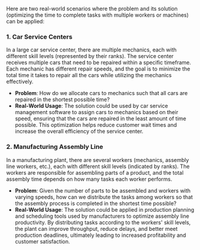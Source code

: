 Here are two real-world scenarios where the problem and its solution (optimizing the time to complete tasks with multiple workers or machines) can be applied:

### 1. **Car Service Centers**
In a large car service center, there are multiple mechanics, each with different skill levels (represented by their ranks). The service center receives multiple cars that need to be repaired within a specific timeframe. Each mechanic has different repair speeds, and the goal is to minimize the total time it takes to repair all the cars while utilizing the mechanics effectively.

- **Problem**: How do we allocate cars to mechanics such that all cars are repaired in the shortest possible time?
- **Real-World Usage**: The solution could be used by car service management software to assign cars to mechanics based on their speed, ensuring that the cars are repaired in the least amount of time possible. This optimization helps reduce customer wait times and increase the overall efficiency of the service center.

### 2. **Manufacturing Assembly Line**
In a manufacturing plant, there are several workers (mechanics, assembly line workers, etc.), each with different skill levels (indicated by ranks). The workers are responsible for assembling parts of a product, and the total assembly time depends on how many tasks each worker performs.

- **Problem**: Given the number of parts to be assembled and workers with varying speeds, how can we distribute the tasks among workers so that the assembly process is completed in the shortest time possible?
- **Real-World Usage**: The solution could be applied in production planning and scheduling tools used by manufacturers to optimize assembly line productivity. By distributing tasks according to the workers' skill levels, the plant can improve throughput, reduce delays, and better meet production deadlines, ultimately leading to increased profitability and customer satisfaction.
